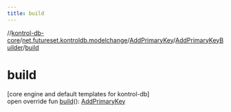 ```yaml
---
title: build
---
```

//[kontrol-db-core](../../../../index.html)/[net.futureset.kontroldb.modelchange](../../index.html)/[AddPrimaryKey](../index.html)/[AddPrimaryKeyBuilder](index.html)/[build](build.html)



# build



[core engine and default templates for kontrol-db]\
open override fun [build](build.html)(): [AddPrimaryKey](../index.html)




